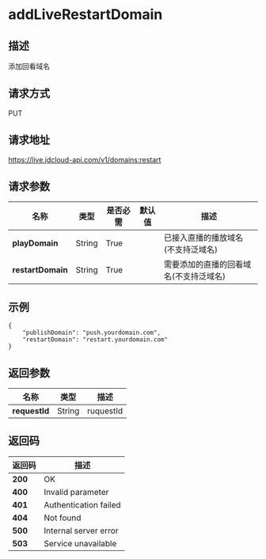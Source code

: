 # addLiveRestartDomain


## 描述
添加回看域名

## 请求方式
PUT

## 请求地址
https://live.jdcloud-api.com/v1/domains:restart


## 请求参数
|名称|类型|是否必需|默认值|描述|
|---|---|---|---|---|
|**playDomain**|String|True| |已接入直播的播放域名(不支持泛域名)|
|**restartDomain**|String|True| |需要添加的直播的回看域名(不支持泛域名)|


## 示例
    {
        "publishDomain": "push.yourdomain.com",
        "restartDomain": "restart.yourdomain.com"
    }

## 返回参数
|名称|类型|描述|
|---|---|---|
|**requestId**|String|ruquestId|


## 返回码
|返回码|描述|
|---|---|
|**200**|OK|
|**400**|Invalid parameter|
|**401**|Authentication failed|
|**404**|Not found|
|**500**|Internal server error|
|**503**|Service unavailable|
